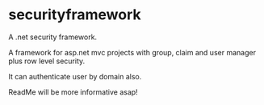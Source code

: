 # securityframework
A .net security framework.

A framework for asp.net mvc projects with group, claim and user manager plus row level security.

It can authenticate user by domain also.   

ReadMe will be more informative asap!
